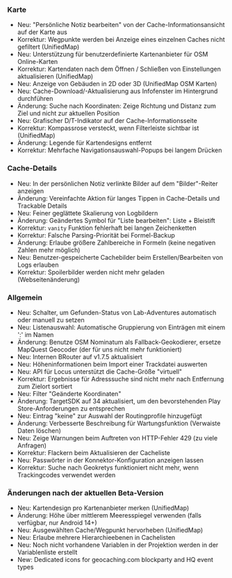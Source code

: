 ### Karte
- Neu: "Persönliche Notiz bearbeiten" von der Cache-Informationsansicht auf der Karte aus
- Korrektur: Wegpunkte werden bei Anzeige eines einzelnen Caches nicht gefiltert (UnifiedMap)
- Neu: Unterstützung für benutzerdefinierte Kartenanbieter für OSM Online-Karten
- Korrektur: Kartendaten nach dem Öffnen / Schließen von Einstellungen aktualisieren (UnifiedMap)
- Neu: Anzeige von Gebäuden in 2D oder 3D (UnifiedMap OSM Karten)
- Neu: Cache-Download/-Aktualisierung aus Infofenster im Hintergrund durchführen
- Änderung: Suche nach Koordinaten: Zeige Richtung und Distanz zum Ziel und nicht zur aktuellen Position
- Neu: Grafischer D/T-Indikator auf der Cache-Informationsseite
- Korrektur: Kompassrose versteckt, wenn Filterleiste sichtbar ist (UnifiedMap)
- Änderung: Legende für Kartendesigns entfernt
- Korrektur: Mehrfache Navigationsauswahl-Popups bei langem Drücken

### Cache-Details
- Neu: In der persönlichen Notiz verlinkte Bilder auf dem "Bilder"-Reiter anzeigen
- Änderung: Vereinfachte Aktion für langes Tippen in Cache-Details und Trackable Details
- Neu: Feiner geglättete Skalierung von Logbildern
- Änderung: Geändertes Symbol für "Liste bearbeiten": Liste + Bleistift
- Korrektur: `vanity` Funktion fehlerhaft bei langen Zeichenketten
- Korrektur: Falsche Parsing-Priorität bei Formel-Backup
- Änderung: Erlaube größere Zahlbereiche in Formeln (keine negativen Zahlen mehr möglich)
- Neu: Benutzer-gespeicherte Cachebilder beim Erstellen/Bearbeiten von Logs erlauben
- Korrektur: Spoilerbilder werden nicht mehr geladen (Webseitenänderung)

### Allgemein
- Neu: Schalter, um Gefunden-Status von Lab-Adventures automatisch oder manuell zu setzen
- Neu: Listenauswahl: Automatische Gruppierung von Einträgen mit einem ':' im Namen
- Änderung: Benutze OSM Nominatum als Fallback-Geokodierer, ersetze MapQuest Geocoder (der für uns nicht mehr funktioniert)
- Neu: Internen BRouter auf v1.7.5 aktualisiert
- Neu: Höheninformationen beim Import einer Trackdatei auswerten
- Neu: API für Locus unterstützt die Cache-Größe "virtuell"
- Korrektur: Ergebnisse für Adresssuche sind nicht mehr nach Entfernung zum Zielort sortiert
- Neu: Filter "Geänderte Koordinaten"
- Änderung: TargetSDK auf 34 aktualisiert, um den bevorstehenden Play Store-Anforderungen zu entsprechen
- Neu: Eintrag "keine" zur Auswahl der Routingprofile hinzugefügt
- Änderung: Verbesserte Beschreibung für Wartungsfunktion (Verwaiste Daten löschen)
- Neu: Zeige Warnungen beim Auftreten von HTTP-Fehler 429 (zu viele Anfragen)
- Korrektur: Flackern beim Aktualisieren der Cacheliste
- Neu: Passwörter in der Konnektor-Konfiguration anzeigen lassen
- Korrektur: Suche nach Geokretys funktioniert nicht mehr, wenn Trackingcodes verwendet werden

### Änderungen nach der aktuellen Beta-Version
- Neu: Kartendesign pro Kartenanbieter merken (UnifiedMap)
- Änderung: Höhe über mittlerem Meeresspiegel verwenden (falls verfügbar, nur Android 14+)
- Neu: Ausgewählten Cache/Wegpunkt hervorheben (UnifiedMap)
- Neu: Erlaube mehrere Hierarchieebenen in Cachelisten
- Neu: Noch nicht vorhandene Variablen in der Projektion werden in der Variablenliste erstellt
- New: Dedicated icons for geocaching.com blockparty and HQ event types
